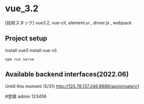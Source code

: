 # vue_3.2
[技術スタック]
vue3.2, vue-cli, element.ui , driver.js , webpack

## Project setup

install vue3
install vue-cli

```
npm run serve
```
## Available backend interfaces(2022.06)

Untill this moment (5/31)
http://120.78.137.246:8888/api/private/v1

#登録
admin
123456
